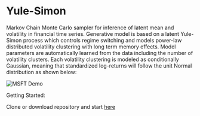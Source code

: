 # Yule-Simon
Markov Chain Monte Carlo sampler for inference of latent mean and volatility in financial time series. Generative model is based on a latent Yule-Simon process which controls regime switching and models power-law distributed volatility clustering with long term memory effects. Model parameters are automatically learned from the data including the number of volatility clusters. Each volatility clustering is modeled as conditionally Gaussian, meaning that standardized log-returns will follow the unit Normal distribution as shown below:

![MSFT Demo](demos/MSFT.gif)

Getting Started:

Clone or download repository and start [here](https://github.com/ahensley3/Yule-Simon/tree/master/applications/0_quick_start)